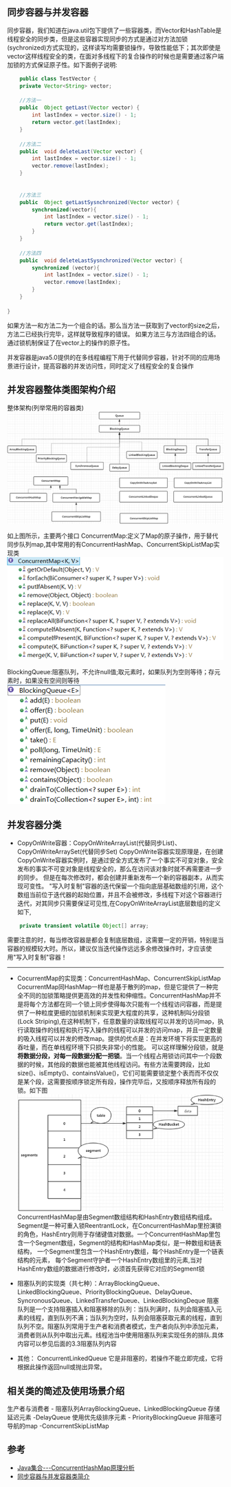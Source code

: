 ## 同步容器与并发容器
同步容器，我们知道在java.util包下提供了一些容器类，而Vector和HashTable是线程安全的同步类，但是这些容器实现同步的方式是通过对方法加锁(sychronized)方式实现的，这样读写均需要锁操作，导致性能低下；其次即使是vector这样线程安全的类，在面对多线程下的复合操作的时候也是需要通过客户端加锁的方式保证原子性。如下面例子说明:
```java
    public class TestVector {
	private Vector<String> vector;

	//方法一
	public  Object getLast(Vector vector) {
	    int lastIndex = vector.size() - 1;
	    return vector.get(lastIndex);
	}
	
	//方法二
	public  void deleteLast(Vector vector) {
	    int lastIndex = vector.size() - 1;
	    vector.remove(lastIndex);
	}
	
	
	//方法三
	public  Object getLastSysnchronized(Vector vector) {
		synchronized(vector){
			int lastIndex = vector.size() - 1;
			return vector.get(lastIndex);
		}
	}

	//方法四
	public  void deleteLastSysnchronized(Vector vector) {
		synchronized (vector){
			int lastIndex = vector.size() - 1;
			vector.remove(lastIndex);
		}
	}
	
}
```
如果方法一和方法二为一个组合的话。那么当方法一获取到了vector的size之后，方法二已经执行完毕，这样就导致程序的错误。
如果方法三与方法四组合的话。通过锁机制保证了在vector上的操作的原子性。

并发容器是java5.0提供的在多线程编程下用于代替同步容器，针对不同的应用场景进行设计，提高容器的并发访问性，同时定义了线程安全的复合操作

## 并发容器整体类图架构介绍
整体架构(列举常用的容器类)
![](imgs/并发容器.png)

如上图所示，主要两个接口
ConcurrentMap:定义了Map的原子操作，用于替代同步队列map,其中常用的有ConcurrentHashMap、ConcurrentSkipListMap实现类
    ![](imgs/concurrentMap.png)
   
BlockingQueue:阻塞队列，不允许null值;取元素时，如果队列为空则等待；存元素时，如果没有空间则等待
    ![](imgs/BlockingQueue.png)


## 并发容器分类
* CopyOnWrite容器：CopyOnWriteArrayList(代替同步List)、CopyOnWriteArraySet(代替同步Set)
CopyOnWrite容器实现原理是，在创建CopyOnWrite容器实例时，是通过安全方式发布了一个事实不可变对象，安全发布的事实不可变对象是线程安全的，那么在访问该对象时就不再需要进一步的同步。
但是在每次修改时，都会创建并重新发布一个新的容器副本，从而实现可变性。
"写入时复制"容器的迭代保留一个指向底层基础数组的引用，这个数组当前位于迭代器的起始位置，并且不会被修改，多线程下对这个容器进行迭代，对其同步只需要保证可见性,在CopyOnWriteArrayList底层数组的定义如下,
```java
    private transient volatile Object[] array;
```
需要注意的时，每当修改容器是都会复制底层数组，这需要一定的开销，特别是当容器的规模较大时。所以，建议仅当迭代操作远远多余修改操作时，才应该使用"写入时复制"容器！

---

* CocurrentMap的实现类：ConcurrentHashMap、ConcurrentSkipListMap 
CocurrentMap同HashMap一样也是基于散列的map，但是它提供了一种完全不同的加锁策略提供更高效的并发性和伸缩性。ConcurrentHashMap并不是将每个方法都在同一个锁上同步使得每次只能有一个线程访问容器，而是提供了一种粒度更细的加锁机制来实现更大程度的共享，这种机制叫分段锁(Lock Striping),在这种机制下，任意数量的读取线程可以并发的访问map，执行读取操作的线程和执行写入操作的线程可以并发的访问map，并且一定数量的吸入线程可以并发的修改map。提供的优点是：在并发环境下将实现更高的吞吐量，而在单线程环境下只损失非常小的性能。
可以这样理解分段锁，就是**将数据分段，对每一段数据分配一把锁**。当一个线程占用锁访问其中一个段数据的时候，其他段的数据也能被其他线程访问。有些方法需要跨段，比如size()、isEmpty()、containsValue()，它们可能需要锁定整个表而而不仅仅是某个段，这需要按顺序锁定所有段，操作完毕后，又按顺序释放所有段的锁。如下图
![](imgs/分段锁机制.png)
ConcurrentHashMap是由Segment数组结构和HashEntry数组结构组成。Segment是一种可重入锁ReentrantLock，在ConcurrentHashMap里扮演锁的角色，HashEntry则用于存储键值对数据。一个ConcurrentHashMap里包含一个Segment数组，Segment的结构和HashMap类似，是一种数组和链表结构， 一个Segment里包含一个HashEntry数组，每个HashEntry是一个链表结构的元素， 每个Segment守护者一个HashEntry数组里的元素,当对HashEntry数组的数据进行修改时，必须首先获得它对应的Segment锁

* 阻塞队列的实现类（共七种）：ArrayBlockingQueue、LinkedBlockingQueue、PriorityBlockingQueue、DelayQueue、SyncronousQueue、LinkedTransferQueue、LinkedBlockingDeque
阻塞队列是一个支持阻塞插入和阻塞移除的队列：当队列满时，队列会阻塞插入元素的线程，直到队列不满；当队列为空时，队列会阻塞获取元素的线程，直到队列不空。阻塞队列常用于生产者和消费者模式，生产者向队列中添加元素，消费者则从队列中取出元素。线程池当中使用阻塞队列来实现任务的排队.具体内容可以参见后面的3.3阻塞队列内容

* 其他：
	ConcurrentLinkedQueue 它是非阻塞的，若操作不能立即完成，它将根据此操作返回null或抛出异常。
## 相关类的简述及使用场景介绍
  生产者与消费者 - 阻塞队列ArrayBlockingQueue、LinkedBlockingQueue
  存储延迟元素 -DelayQueue
  使用优先级排序元素 - PriorityBlockingQueue
  非阻塞可导航的map -ConcurrentSkipListMap

## 参考
 * [Java集合---ConcurrentHashMap原理分析](https://www.cnblogs.com/ITtangtang/p/3948786.html)
 * [同步容器与并发容器类简介](https://blog.csdn.net/u012777670/article/details/82313750)